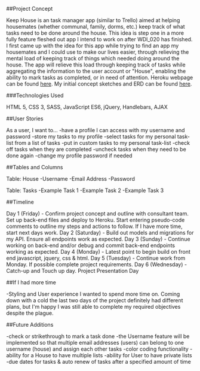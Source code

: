 ##Project Concept

Keep House is an task manager app (similar to Trello) aimed at helping housemates
(whether communal, family, dorms, etc.) keep track of what tasks need to be done
around the house.
This idea is step one in a more fully feature fleshed out app I intend to work on
after WDI_020 has finished. I first came up with the idea for this app while
trying to find an app my housemates and I could use to make our lives easier,
through relieving the mental load of keeping track of things which needed doing
around the house. The app will relieve this load through keeping track of tasks
while aggregating the information to the user account or "House", enabling the
ability to mark tasks as completed, or in need of attention.
Heroku webpage can be found <a href=https://keephouse.herokuapp.com/>here</a>.
My initial concept sketches and ERD can be found <a href=https://imgur.com/gallery/dyFTN>here</a>.

###Technologies Used

HTML 5, CSS 3, SASS, JavaScript ES6, jQuery, Handlebars, AJAX

##User Stories

As a user, I want to...
-have a profile I can access with my username and password
-store my tasks to my profile
-select tasks for my personal task-list from a list of tasks
-put in custom tasks to my personal task-list
-check off tasks when they are completed
-uncheck tasks when they need to be done again
-change my profile password if needed

##Tables and Columns

Table: House
-Username
-Email Address
-Password

Table: Tasks
-Example Task 1
-Example Task 2
-Example Task 3

##Timeline

Day 1 (Friday) - Confirm project concept and outline with consultant team.
Set up back-end files and deploy to Heroku.
Start entering pseudo-code comments to outline my steps and actions to follow.
If I have more time, start next days work.
Day 2 (Saturday) - Build out models and migrations for my API. Ensure all
endpoints work as expected.
Day 3 (Sunday) - Continue working on back-end and/or debug and commit back-end
endpoints working as expected.
Day 4 (Monday) - Latest point to begin build on front end javascript, jquery,
css & html.
Day 5 (Tuesday) - Continue work from Monday. If possible complete project
requirements.
Day 6 (Wednesday) - Catch-up and Touch up day.
Project Presentation Day

##If I had more time

-Styling and User experience I wanted to spend more time on. Coming down with a
cold the last two days of the project definitely had different plans, but I'm
happy I was still able to complete my required objectives despite the plague.

##Future Additions

-check or strikethrough to mark a task done
-the Username feature will be implemented so that multiple email addresses (users)
can belong to one username (house) and assign each other tasks
-color coding functionality
-ability for a House to have multiple lists
-ability for User to have private lists
-due dates for tasks & auto renew of tasks after a specified amount of time
